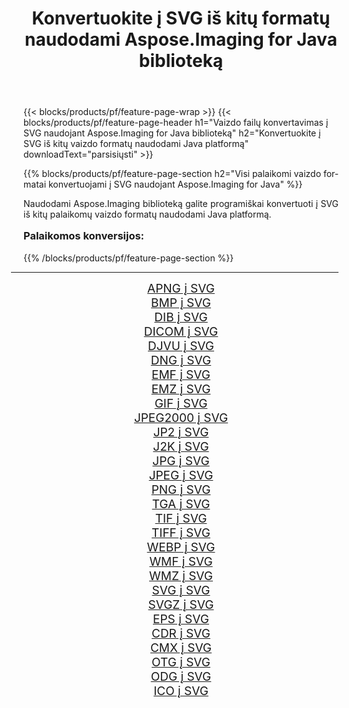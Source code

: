 ﻿---
title: Konvertuokite į SVG iš kitų formatų naudodami Aspose.Imaging for Java biblioteką 
weight: 3920
url: /lt/java/conversion/to/svg/ 
lang: lt
langdirlevel: 2
locales: zh-hans,ja,it,ru,de,es,fr,nl,id,lt,pl,pt,vi,tr,ko,zh-hant,ar,hi,th,sv,cs,uk,he
description: Naudodami Aspose.Imaging galite konvertuoti į SVG iš kitų formatų naudodami Java
---

{{< blocks/products/pf/feature-page-wrap >}}
{{< blocks/products/pf/feature-page-header h1="Vaizdo failų konvertavimas į SVG naudojant Aspose.Imaging for Java biblioteką" h2="Konvertuokite į SVG iš kitų vaizdo formatų naudodami Java platformą" downloadText="parsisiųsti" >}}


{{% blocks/products/pf/feature-page-section  h2="Visi palaikomi vaizdo formatai konvertuojami į SVG naudojant Aspose.Imaging for Java" %}}
<p align=justify>Naudodami Aspose.Imaging biblioteką galite programiškai konvertuoti į SVG iš kitų palaikomų vaizdo formatų naudodami Java platformą.</p>
<h3 style="margin-top:16px;">
Palaikomos konversijos:
</h3>
{{% /blocks/products/pf/feature-page-section %}}
<div class="container-fluid productfamilypage bg-gray">
    <div class="convertypes bg-gray agp-content section">
        <div class="container">
		<hr style="margin-left:-20px;"/>
		<div class="row other-converters" style="gap: 10px;font-size: 19px;text-align:center;">
		    <div class='col-md-3 other-converter remove-lp remove-rp'><a href="/imaging/lt/java/conversion/apng-to-svg/" style="padding:15px;">APNG į SVG</a></div>
<div class='col-md-3 other-converter remove-lp remove-rp'><a href="/imaging/lt/java/conversion/bmp-to-svg/" style="padding:15px;">BMP į SVG</a></div>
<div class='col-md-3 other-converter remove-lp remove-rp'><a href="/imaging/lt/java/conversion/dib-to-svg/" style="padding:15px;">DIB į SVG</a></div>
<div class='col-md-3 other-converter remove-lp remove-rp'><a href="/imaging/lt/java/conversion/dicom-to-svg/" style="padding:15px;">DICOM į SVG</a></div>
<div class='col-md-3 other-converter remove-lp remove-rp'><a href="/imaging/lt/java/conversion/djvu-to-svg/" style="padding:15px;">DJVU į SVG</a></div>
<div class='col-md-3 other-converter remove-lp remove-rp'><a href="/imaging/lt/java/conversion/dng-to-svg/" style="padding:15px;">DNG į SVG</a></div>
<div class='col-md-3 other-converter remove-lp remove-rp'><a href="/imaging/lt/java/conversion/emf-to-svg/" style="padding:15px;">EMF į SVG</a></div>
<div class='col-md-3 other-converter remove-lp remove-rp'><a href="/imaging/lt/java/conversion/emz-to-svg/" style="padding:15px;">EMZ į SVG</a></div>
<div class='col-md-3 other-converter remove-lp remove-rp'><a href="/imaging/lt/java/conversion/gif-to-svg/" style="padding:15px;">GIF į SVG</a></div>
<div class='col-md-3 other-converter remove-lp remove-rp'><a href="/imaging/lt/java/conversion/jpeg2000-to-svg/" style="padding:15px;">JPEG2000 į SVG</a></div>
<div class='col-md-3 other-converter remove-lp remove-rp'><a href="/imaging/lt/java/conversion/jp2-to-svg/" style="padding:15px;">JP2 į SVG</a></div>
<div class='col-md-3 other-converter remove-lp remove-rp'><a href="/imaging/lt/java/conversion/j2k-to-svg/" style="padding:15px;">J2K į SVG</a></div>
<div class='col-md-3 other-converter remove-lp remove-rp'><a href="/imaging/lt/java/conversion/jpg-to-svg/" style="padding:15px;">JPG į SVG</a></div>
<div class='col-md-3 other-converter remove-lp remove-rp'><a href="/imaging/lt/java/conversion/jpeg-to-svg/" style="padding:15px;">JPEG į SVG</a></div>
<div class='col-md-3 other-converter remove-lp remove-rp'><a href="/imaging/lt/java/conversion/png-to-svg/" style="padding:15px;">PNG į SVG</a></div>
<div class='col-md-3 other-converter remove-lp remove-rp'><a href="/imaging/lt/java/conversion/tga-to-svg/" style="padding:15px;">TGA į SVG</a></div>
<div class='col-md-3 other-converter remove-lp remove-rp'><a href="/imaging/lt/java/conversion/tif-to-svg/" style="padding:15px;">TIF į SVG</a></div>
<div class='col-md-3 other-converter remove-lp remove-rp'><a href="/imaging/lt/java/conversion/tiff-to-svg/" style="padding:15px;">TIFF į SVG</a></div>
<div class='col-md-3 other-converter remove-lp remove-rp'><a href="/imaging/lt/java/conversion/webp-to-svg/" style="padding:15px;">WEBP į SVG</a></div>
<div class='col-md-3 other-converter remove-lp remove-rp'><a href="/imaging/lt/java/conversion/wmf-to-svg/" style="padding:15px;">WMF į SVG</a></div>
<div class='col-md-3 other-converter remove-lp remove-rp'><a href="/imaging/lt/java/conversion/wmz-to-svg/" style="padding:15px;">WMZ į SVG</a></div>
<div class='col-md-3 other-converter remove-lp remove-rp'><a href="/imaging/lt/java/conversion/svg-to-svg/" style="padding:15px;">SVG į SVG</a></div>
<div class='col-md-3 other-converter remove-lp remove-rp'><a href="/imaging/lt/java/conversion/svgz-to-svg/" style="padding:15px;">SVGZ į SVG</a></div>
<div class='col-md-3 other-converter remove-lp remove-rp'><a href="/imaging/lt/java/conversion/eps-to-svg/" style="padding:15px;">EPS į SVG</a></div>
<div class='col-md-3 other-converter remove-lp remove-rp'><a href="/imaging/lt/java/conversion/cdr-to-svg/" style="padding:15px;">CDR į SVG</a></div>
<div class='col-md-3 other-converter remove-lp remove-rp'><a href="/imaging/lt/java/conversion/cmx-to-svg/" style="padding:15px;">CMX į SVG</a></div>
<div class='col-md-3 other-converter remove-lp remove-rp'><a href="/imaging/lt/java/conversion/otg-to-svg/" style="padding:15px;">OTG į SVG</a></div>
<div class='col-md-3 other-converter remove-lp remove-rp'><a href="/imaging/lt/java/conversion/odg-to-svg/" style="padding:15px;">ODG į SVG</a></div>
<div class='col-md-3 other-converter remove-lp remove-rp'><a href="/imaging/lt/java/conversion/ico-to-svg/" style="padding:15px;">ICO į SVG</a></div>
                </div>
        </div>
    </div>
</div>
<br/>

